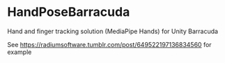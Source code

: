 # HandPoseBarracuda
Hand and finger tracking solution (MediaPipe Hands) for Unity Barracuda

See https://radiumsoftware.tumblr.com/post/649522197136834560 for example
